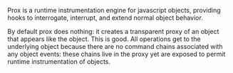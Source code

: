 Prox is a runtime instrumentation engine for javascript objects, providing hooks to interrogate, interrupt, and extend normal 
  object behavior.

By default prox does nothing: it creates a transparent proxy of an object that appears like the object. This is good. All operations
  get to the underlying object because there are no command chains associated with any object events: these chains live in the proxy
  yet are exposed to permit runtime instrumentation of objects.
